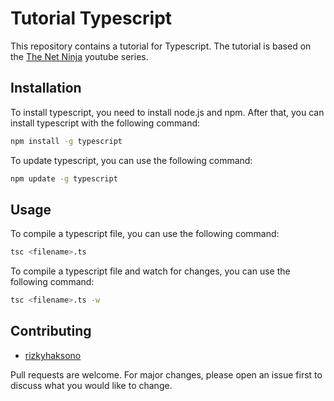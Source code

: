 # Tutorial Typescript

This repository contains a tutorial for Typescript. The tutorial is based on the [The Net Ninja](https://www.youtube.com/playlist?list=PL4cUxeGkcC9gUgr39Q_yD6v-bSyMwKPUI) youtube series.

## Installation

To install typescript, you need to install node.js and npm. After that, you can install typescript with the following command:

```bash
npm install -g typescript
```

To update typescript, you can use the following command:

```bash
npm update -g typescript
```

## Usage

To compile a typescript file, you can use the following command:

```bash
tsc <filename>.ts
```

To compile a typescript file and watch for changes, you can use the following command:

```bash
tsc <filename>.ts -w
```

## Contributing

-   [rizkyhaksono](https://github.com/rizkyhaksono)

Pull requests are welcome. For major changes, please open an issue first to discuss what you would like to change.
